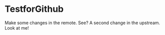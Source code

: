 # TestforGithub

Make some changes in the remote. 
See?
A second change in the upstream. Look at me!
